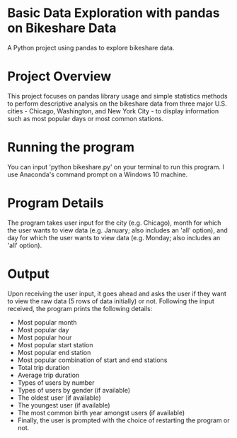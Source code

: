 # Basic Data Exploration with pandas on Bikeshare Data
A Python project using pandas to explore bikeshare data.
# Project Overview
This project focuses on pandas library usage and simple statistics methods to perform descriptive analysis on the bikeshare data from three major U.S. cities - Chicago, Washington, and New York City - to display information such as most popular days or most common stations.
# Running the program
You can input 'python bikeshare.py' on your terminal to run this program. I use Anaconda's command prompt on a Windows 10 machine.
# Program Details
The program takes user input for the city (e.g. Chicago), month for which the user wants to view data (e.g. January; also includes an 'all' option), and day for which the user wants to view data (e.g. Monday; also includes an 'all' option).
# Output
Upon receiving the user input, it goes ahead and asks the user if they want to view the raw data (5 rows of data initially) or not. Following the input received, the program prints the following details:

+ Most popular month
+ Most popular day
+ Most popular hour
+ Most popular start station
+ Most popular end station
+ Most popular combination of start and end stations
+ Total trip duration
+ Average trip duration
+ Types of users by number
+ Types of users by gender (if available)
+ The oldest user (if available)
+ The youngest user (if available)
+ The most common birth year amongst users (if available)
+ Finally, the user is prompted with the choice of restarting the program or not.
